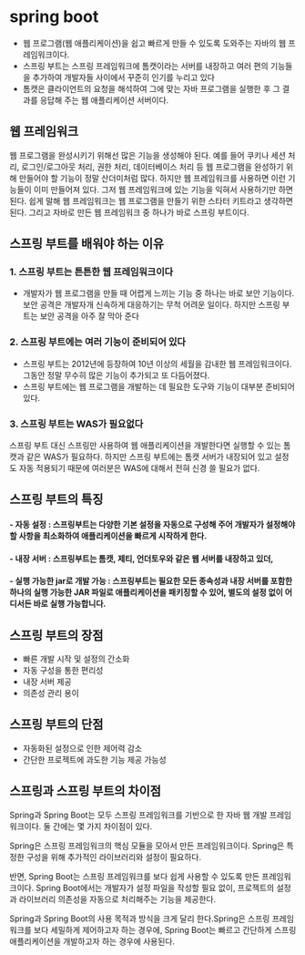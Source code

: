 # spring boot
- 웹 프로그램(웹 애플리케이션)을 쉽고 빠르게 만들 수 있도록 도와주는 자바의 웹 프레임워크이다.
- 스프링 부트는 스프링 프레임워크에 톰캣이라는 서버를 내장하고 여러 편의 기능들을 추가하여 개발자들 사이에서 꾸준히 인기를 누리고 있다
- 톰캣은 클라이언트의 요청을 해석하여 그에 맞는 자바 프로그램을 실행한 후 그 결과를 응답해 주는 웹 애플리케이션 서버이다.
## 웹 프레임워크
웹 프로그램을 완성시키기 위해선 많은 기능을 생성해야 된다.
예를 들어 쿠키나 세션 처리, 로그인/로그아웃 처리, 권한 처리, 데이터베이스 처리 등 웹 프로그램을 완성하기 위해 만들어야 할 기능이 정말 산더미처럼 많다.
하지만 웹 프레임워크를 사용하면 이런 기능들이 이미 만들어져 있다. 
그저 웹 프레임워크에 있는 기능을 익혀서 사용하기만 하면 된다. 
쉽게 말해 웹 프레임워크는 웹 프로그램을 만들기 위한 스타터 키트라고 생각하면 된다. 
그리고 자바로 만든 웹 프레임워크 중 하나가 바로 스프링 부트이다.
## 스프링 부트를 배워야 하는 이유
### 1. 스프링 부트는 튼튼한 웹 프레임워크이다
   - 개발자가 웹 프로그램을 만들 때 어렵게 느끼는 기능 중 하나는 바로 보안 기능이다. 보안 공격은 개발자개 신속하게 대응하기는 무척 어려운 일이다. 하지만 스프링 부트는 보안 공격을 아주 잘 막아 준다
### 2. 스프링 부트에는 여러 기능이 준비되어 있다
   - 스프링 부트는 2012년에 등장하여 10년 이상의 세월을 감내한  웹 프레임워크이다. 그동안 정말 무수히 많은 기능이 추가되고 또 다듬어졌다. 
   - 스프링 부트에는 웹 프로그램을 개발하는 데 필요한 도구와 기능이 대부분 준비되어 있다.
### 3. 스프링 부트는 WAS가 필요없다
  스프링 부트 대신 스프링만 사용하여 웹 애플리케이션을 개발한다면 실행할 수 있는 톰캣과 같은 WAS가 필요하다. 하지만 스프링 부트에는 톰캣 서버가 내장되어 있고 설정도 자동 적용되기 때문에 여러분은 WAS에 대해서 전혀 신경 쓸 필요가 없다.
## 스프링 부트의 특징
#### - 자동 설정 : 스프링부트는 다양한 기본 설정을 자동으로 구성해 주어 개발자가 설정해야 할 사항을 최소화하여 애플리케이션을 빠르게 시작하게 한다.
#### - 내장 서버 : 스프링부트는 톰캣, 제티, 언더토우와 같은 웹 서버를 내장하고 있더,
#### - 실행 가능한 jar로 개발 가능 : 스프링부트는 필요한 모든 종속성과 내장 서버를 포함한 하나의 실행 가능한 JAR 파일로 애플리케이션을 패키징할 수 있어, 별도의 설정 없이 어디서든 바로 실행 가능합니다.
## 스프링 부트의 장점
- 빠른 개발 시작 및 설정의 간소화
- 자동 구성을 통한 편리성
- 내장 서버 제공
- 의존성 관리 용이
## 스프링 부트의 단점
- 자동화된 설정으로 인한 제어력 감소
- 간단한 프로젝트에 과도한 기능 제공 가능성
## 스프링과 스프링 부트의 차이점
Spring과 Spring Boot는 모두 스프링 프레임워크를 기반으로 한 자바 웹 개발 프레임워크이다. 둘 간에는 몇 가지 차이점이 있다.

Spring은 스프링 프레임워크의 핵심 모듈을 모아서 만든 프레임워크이다. Spring은 특정한 구성을 위해 추가적인 라이브러리와 설정이 필요하다.

반면, Spring Boot는 스프링 프레임워크를 보다 쉽게 사용할 수 있도록 만든 프레임워크이다. Spring Boot에서는 개발자가 설정 파일을 작성할 필요 없이, 프로젝트의 설정과 라이브러리 의존성을 자동으로 처리해주는 기능을 제공한다.

Spring과 Spring Boot의 사용 목적과 방식을 크게 달리 한다.Spring은 스프링 프레임워크를 보다 세밀하게 제어하고자 하는 경우에, Spring Boot는 빠르고 간단하게 스프링 애플리케이션을 개발하고자 하는 경우에 사용된다.